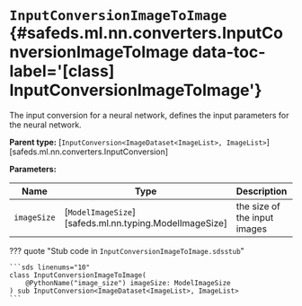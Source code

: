 [//]: # (DO NOT EDIT THIS FILE DIRECTLY. Instead, edit the corresponding stub file and execute `npm run docs:api`.)

# <code class="doc-symbol doc-symbol-class"></code> `InputConversionImageToImage` {#safeds.ml.nn.converters.InputConversionImageToImage data-toc-label='[class] InputConversionImageToImage'}

The input conversion for a neural network, defines the input parameters for the neural network.

**Parent type:** [`InputConversion<ImageDataset<ImageList>, ImageList>`][safeds.ml.nn.converters.InputConversion]

**Parameters:**

| Name | Type | Description | Default |
|------|------|-------------|---------|
| `imageSize` | [`ModelImageSize`][safeds.ml.nn.typing.ModelImageSize] | the size of the input images | - |

??? quote "Stub code in `InputConversionImageToImage.sdsstub`"

    ```sds linenums="10"
    class InputConversionImageToImage(
        @PythonName("image_size") imageSize: ModelImageSize
    ) sub InputConversion<ImageDataset<ImageList>, ImageList>
    ```
